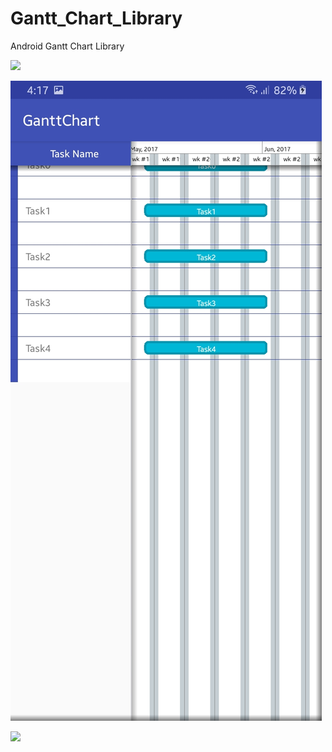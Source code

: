 # Gantt_Chart_Library
Android Gantt Chart Library

<img src="ss_1,jpeg" width="512">

![](ss_2.jpeg)

![](gantt_chart.gif)
